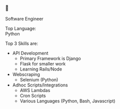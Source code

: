### 🤔


Software Engineer

Top Language:  
    Python  

Top 3 Skills are:   
- API Development   
    - Primary Framework is Django
    - Flask for smaller work
    - Learning Rails/Node
- Webscraping  
    - Selenium (Python)
- Adhoc Scripts/Integrations   
    - AWS Lambdas
    - Cron Scripts
    - Various Languages (Python, Bash, Javascript)


<!--
**preston-scibek/preston-scibek** is a ✨ _special_ ✨ repository because its `README.md` (this file) appears on your GitHub profile.

Here are some ideas to get you started:

- 🔭 I’m currently working on ...
- 🌱 I’m currently learning ...
- 👯 I’m looking to collaborate on ...
- 🤔 I’m looking for help with ...
- 💬 Ask me about ...
- 📫 How to reach me: ...
- 😄 Pronouns: he/him
- ⚡ Fun fact: ...
-->

